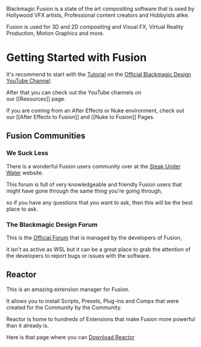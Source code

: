 Blackmagic Fusion is a state of the art compositing software that is used by Hollywood VFX artists, Professional content creators and Hobbyists alike.  
  
Fusion is used for 3D and 2D compositing and Visual FX, Virtual Reality Production, Motion Graphics and more.  

# Getting Started with Fusion

  
It's recommend to start with the [Tutorial](https://youtu.be/nWk6kY6wleU) on the [Official Blackmagic Design YouTube Channel](https://www.youtube.com/channel/UCufB8sMVyP9JEScMjLz74YA).  
  
After that you can check out the YouTube channels on our [[Resources]] page.  
  
If you are coming from an After Effects or Nuke environment, check out our [[After Effects to Fusion]] and [[Nuke to Fusion]] Pages.  

## Fusion Communities

### We Suck Less

There is a wonderful Fusion users community over at the [Steak Under Water](https://www.steakunderwater.com/wesuckless) website.  
  
This forum is full of very knowledgeable and friendly Fusion users that might have gone through the same thing you're going through,  
  
so if you have any questions that you want to ask, then this will be the best place to ask.  

### The Blackmagic Design Forum
  
This is the [Official Forum](https://forum.blackmagicdesign.com/) that is managed by the developers of Fusion,  
  
it isn't as active as WSL but it can be a great place to grab the attention of the developers to report bugs or issues with the software.  

## Reactor

This is an amazing extension manager for Fusion.  
  
It allows you to install Scripts, Presets, Plug-ins and Comps that were created for the Community by the Community.  
  
Reactor is home to hundreds of Extensions that make Fusion more powerful than it already is.  
  
Here is that page where you can [Download Reactor](https://www.steakunderwater.com/wesuckless/viewtopic.php?f=32&t=1814)